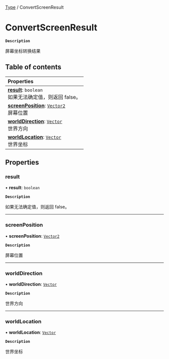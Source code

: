 [Type](../modules/Type.Type.md) / ConvertScreenResult

# ConvertScreenResult <Badge type="tip" text="Class" />

**`Description`**

屏幕坐标转换结果

## Table of contents

| Properties |
| :-----|
| **[result](Type.Type.ConvertScreenResult.md#result)**: `boolean` <br> 如果无法确定值，则返回  false。|
| **[screenPosition](Type.Type.ConvertScreenResult.md#screenposition)**: [`Vector2`](Type.Type.Vector2.md) <br> 屏幕位置|
| **[worldDirection](Type.Type.ConvertScreenResult.md#worlddirection)**: [`Vector`](Type.Type.Vector.md) <br> 世界方向|
| **[worldLocation](Type.Type.ConvertScreenResult.md#worldlocation)**: [`Vector`](Type.Type.Vector.md) <br> 世界坐标|

## Properties

### result

• **result**: `boolean`

**`Description`**

如果无法确定值，则返回  false。

___

### screenPosition

• **screenPosition**: [`Vector2`](Type.Type.Vector2.md)

**`Description`**

屏幕位置

___

### worldDirection

• **worldDirection**: [`Vector`](Type.Type.Vector.md)

**`Description`**

世界方向

___

### worldLocation

• **worldLocation**: [`Vector`](Type.Type.Vector.md)

**`Description`**

世界坐标
